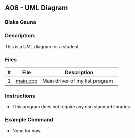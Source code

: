 ## A06 - UML Diagram
### Blake Gauna
### Description:

This is a UML diagram for a student.

### Files

|   #   | File     | Description                      |
| :---: | -------- | -------------------------------- |
|   1   | [main.cpp](https://github.com/blakeGauna/2143-OOP-Gauna/blob/main/Assignments/AO4/main.cpp) | Main driver of my list program . |



### Instructions

- This program does not require any non standard libraries

### Example Command

- None for now.

